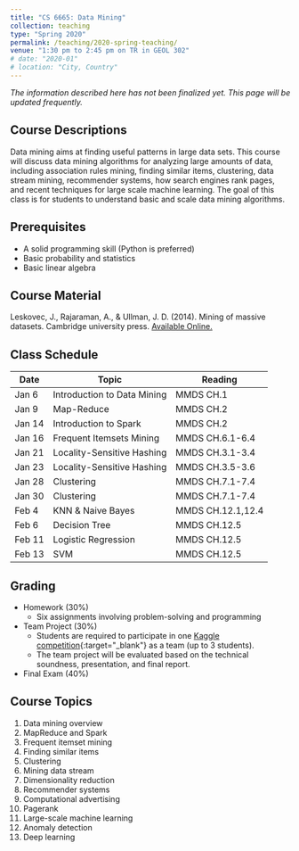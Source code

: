 ```yaml
---
title: "CS 6665: Data Mining"
collection: teaching
type: "Spring 2020"
permalink: /teaching/2020-spring-teaching/
venue: "1:30 pm to 2:45 pm on TR in GEOL 302"
# date: "2020-01"
# location: "City, Country"
---
```


*The information described here has not been finalized yet. This page will be updated frequently.*

## Course Descriptions
<!-- This course is about data mining, which aims at finding useful patterns in large data sets. However, in the era of big data, data is so large to fit in main memory.  -->
Data mining aims at finding useful patterns in large data sets. This course will discuss data mining algorithms for analyzing large amounts of data, including association rules mining, finding similar items, clustering, data stream mining, recommender systems, how search engines rank pages, and recent techniques for large scale machine learning. The goal of this class is for students to understand basic and scale data mining algorithms.

## Prerequisites
- A solid programming skill (Python is preferred)
- Basic probability and statistics
- Basic linear algebra

## Course Material
Leskovec, J., Rajaraman, A., & Ullman, J. D. (2014). Mining of massive datasets. Cambridge university press. [Available Online.](http://www.mmds.org/)

## Class Schedule

| Date   | Topic                       | Reading           |
|--------|-----------------------------|-------------------|
| Jan 6  | Introduction to Data Mining | MMDS CH.1         |
| Jan 9  | Map-Reduce                  | MMDS CH.2         |
| Jan 14 | Introduction to Spark       | MMDS CH.2         |
| Jan 16 | Frequent Itemsets Mining    | MMDS CH.6.1-6.4   |
| Jan 21 | Locality-Sensitive Hashing  | MMDS CH.3.1-3.4   |
| Jan 23 | Locality-Sensitive Hashing  | MMDS CH.3.5-3.6   |
| Jan 28 | Clustering                  | MMDS CH.7.1-7.4   |
| Jan 30 | Clustering                  | MMDS CH.7.1-7.4   |
| Feb 4  | KNN & Naive Bayes           | MMDS CH.12.1,12.4 |
| Feb 6  | Decision Tree               | MMDS CH.12.5      |
| Feb 11 | Logistic Regression         | MMDS CH.12.5      |
| Feb 13 | SVM                         | MMDS CH.12.5      |


## Grading
- Homework (30%)
    - Six assignments involving problem-solving and programming
- Team Project (30%)
    - Students are required to participate in one [Kaggle competition](https://www.kaggle.com/competitions){:target="_blank"} as a team (up to 3 students).
    - The team project will be evaluated based on the technical soundness, presentation, and final report.
- Final Exam (40%)
    <!-- - The final exam is closed-books. -->
    
<!-- - Class Attendance (%)
    - Class attendance is not mandatory but recommended with a bonus score. -->

## Course Topics
1. Data mining overview
2. MapReduce and Spark
3. Frequent itemset mining
4. Finding similar items
5. Clustering
6. Mining data stream
7. Dimensionality reduction
8. Recommender systems
9. Computational advertising
10. Pagerank
11. Large-scale machine learning
12. Anomaly detection
13. Deep learning

<!-- ## Grading Policy

- Late Submission Policy: Late submissions will be penalized by deducting 10% of the score
for each day beyond due time.
- Regrade Request: The regrade request must be submitted by email (to TA and Instructor)
within one week of distribution of your grade. Any regrade request after one week will
NOT be considered. -->

